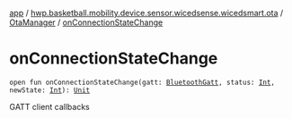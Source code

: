 [app](../../index.md) / [hwp.basketball.mobility.device.sensor.wicedsense.wicedsmart.ota](../index.md) / [OtaManager](index.md) / [onConnectionStateChange](.)

# onConnectionStateChange

`open fun onConnectionStateChange(gatt: `[`BluetoothGatt`](https://developer.android.com/reference/android/bluetooth/BluetoothGatt.html)`, status: `[`Int`](https://kotlinlang.org/api/latest/jvm/stdlib/kotlin/-int/index.html)`, newState: `[`Int`](https://kotlinlang.org/api/latest/jvm/stdlib/kotlin/-int/index.html)`): `[`Unit`](https://kotlinlang.org/api/latest/jvm/stdlib/kotlin/-unit/index.html)

GATT client callbacks

